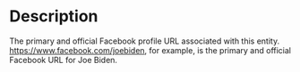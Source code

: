 # Description
The primary and official Facebook profile URL associated with this entity. https://www.facebook.com/joebiden, for example, is the primary and official Facebook URL for Joe Biden.